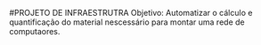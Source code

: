 #PROJETO DE INFRAESTRUTRA
Objetivo: Automatizar o cálculo e quantificação do material nescessário para montar uma rede de computaores.
